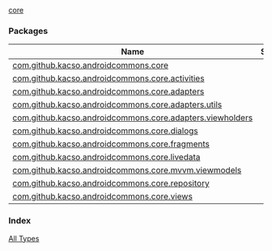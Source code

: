 [core](.)

### Packages

| Name | Summary |
|---|---|
| [com.github.kacso.androidcommons.core](com.github.kacso.androidcommons.core/index.md) |  |
| [com.github.kacso.androidcommons.core.activities](com.github.kacso.androidcommons.core.activities/index.md) |  |
| [com.github.kacso.androidcommons.core.adapters](com.github.kacso.androidcommons.core.adapters/index.md) |  |
| [com.github.kacso.androidcommons.core.adapters.utils](com.github.kacso.androidcommons.core.adapters.utils/index.md) |  |
| [com.github.kacso.androidcommons.core.adapters.viewholders](com.github.kacso.androidcommons.core.adapters.viewholders/index.md) |  |
| [com.github.kacso.androidcommons.core.dialogs](com.github.kacso.androidcommons.core.dialogs/index.md) |  |
| [com.github.kacso.androidcommons.core.fragments](com.github.kacso.androidcommons.core.fragments/index.md) |  |
| [com.github.kacso.androidcommons.core.livedata](com.github.kacso.androidcommons.core.livedata/index.md) |  |
| [com.github.kacso.androidcommons.core.mvvm.viewmodels](com.github.kacso.androidcommons.core.mvvm.viewmodels/index.md) |  |
| [com.github.kacso.androidcommons.core.repository](com.github.kacso.androidcommons.core.repository/index.md) |  |
| [com.github.kacso.androidcommons.core.views](com.github.kacso.androidcommons.core.views/index.md) |  |

### Index

[All Types](alltypes/index.md)